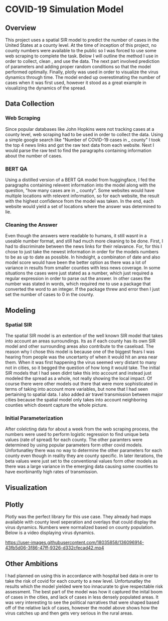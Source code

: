 # COVID-19 Simulation Model
## Overview
This project uses a spatial SIR model to predict the number of cases in the United States at a county level. At the time of inception of this project, no county numbers were available to the public so I was forced to use some web scraping to complete the task. Below I will outline the method I use in order to collect, clean , and use the data. The next part involved prediction of parameters and adding proper random conditions so that the model performed optimally. Finally, plotly was used in order to visualize the virus dynamics through time. The model ended up overestimating the number of cases when it was first used, however it stood as a great example in visualizing the dynamics of the spread.

## Data Collection
### Web Scraping
Since popular databases like John Hopkins were not tracking cases at a county level, web scraping had to be used in order to collect the data. Using a simple google search like "Number of COVID-19 cases in _ county" I took the top 4 news links and got the raw text data from each website. Next I would parse the raw text to find the paragraphs containing information about the number of cases. 

### BERT QA
Using a distilled version of a BERT QA model from huggingface, I fed the paragraphs containing relevent information into the model along with the question, "how many cases are in _ county". Some websites would have multiple locations with relevent information, so for each website, the result with the highest confidence from the model was taken. In the end, each website would yield a set of locations where the answer was determined to lie.

### Cleaning the Answer
Even though the answers were readable to humans, it still wasnt in a useable number format, and still had much more cleaning to be done. First, I had to discriminate between the news links for their relavance. For, for this I chose to just take the newest information in order for the models numbers to be as up to date as possible. In hindsight, a combinaton of date and also model score would have been the better option as there was a lot of variance in results from smaller counties with less news coverage. In some situations the cases were just stated as a number, which just required a regular expression in order to parse out the answer. In other cases the number was stated in words, which required me to use a package that converted the word to an integer. If the package threw and error then I just set the number of cases to 0 in the county.

## Modeling
### Spatial SIR
The spatial SIR model is an extention of the well known SIR model that takes into account an areas surroundings. Its as if each county has its own SIR model and other surrounding areas also contribute to the caseload. The reason why I chose this model is because one of the biggest fears I was hearing from people was the uncertanty of when it would hit an area near them. When it was first happening the virus seemed very distant to many not in cities, so it begged the question of how long it would take. The initial SIR models that I had seen didnt take this into account and instead just modeled the spread as a whole, not really showing the local impact. Of course there were other models out there that were more sophisticated in terms of taking into account more variables, but none that I had seen pertaining to spatial data. I also added air travel transmission between major cities because the spatial model only takes into account neighboring counties which doesnt capture the whole picture.

### Initial Parameterization
After colelcting data for about a week from the web scraping process, the numbers were used to perform logistic regression to find unique beta values (rate of spread) for each county. The other paramters were determined by using popular parameters form other covid models. Unfortunatley there was no way to determine the other parameters for each county even though in reality they are county specific. In later iterations, the beta values were just set to the conventional values form other models as there was a large variance in the emerging data causing some counties to have exorbinantly high rates of transmission.

## Visualization
## Plotly
Plotly was the perfect library for this use case. They already had maps available with county level seperation and overlays that could display the virus dynamics. Numbers were normalized based on county population. Below is a video displaying virus dynamics.



https://user-images.githubusercontent.com/18035858/136096914-43fb5d06-3f86-47ff-9326-d332cfecad42.mp4


## Other Ambitions
I had planned on using this in accordance with hospital bed data in orer to take the risk of covid for each county to a new level. Unfortunatley the results which the model yielded were too innacurate to give respectable risk assessment. The best part of the model was how it captured the inital boom of cases in the cities, and lack of cases in less densely populated areas. It was very interesting to see the political narratives that were shaped based off of the relative lack of cases, however the model above shows how the virus catches up and then gets very serious in the rural areas.
